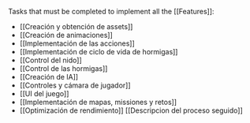 Tasks that must be completed to implement all the [[Features]]:
- [[Creación y obtención de assets]]
- [[Creación de animaciones]]
- [[Implementación de las acciones]]
- [[Implementación de ciclo de vida de hormigas]]
- [[Control del nido]]
- [[Control de las hormigas]]
- [[Creación de IA]]
- [[Controles y cámara de jugador]]
- [[UI del juego]]
- [[Implementación de mapas, missiones y retos]]
- [[Optimización de rendimiento]]
[[Descripcion del proceso seguido]]